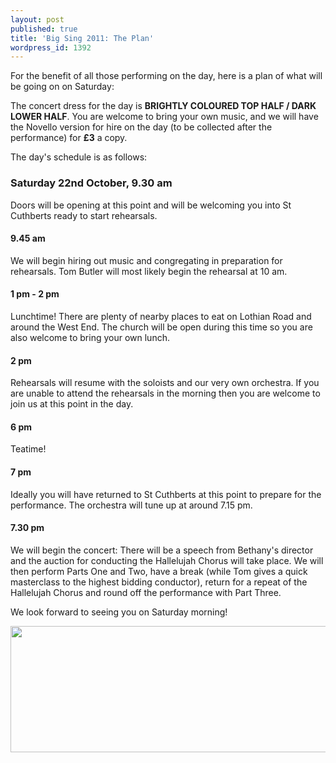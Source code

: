 ```yaml
---
layout: post
published: true
title: 'Big Sing 2011: The Plan'
wordpress_id: 1392
---
```


For the benefit of all those performing on the day, here is a plan of what will be going on on Saturday:

The concert dress for the day is <strong>BRIGHTLY COLOURED TOP HALF / DARK LOWER HALF</strong>. You are welcome to bring your own music, and we will have the Novello version for hire on the day (to be collected after the performance) for <strong>£3</strong> a copy.

The day's schedule is as follows:

### Saturday 22nd October, 9.30 am

Doors will be opening at this point and will be welcoming you into St Cuthberts ready to start rehearsals.

#### 9.45 am

We will begin hiring out music and congregating in preparation for rehearsals. Tom Butler will most likely begin the rehearsal at 10 am.

#### 1 pm - 2 pm

Lunchtime! There are plenty of nearby places to eat on Lothian Road and around the West End. The church will be open during this time so you are also welcome to bring your own lunch.

#### 2 pm

Rehearsals will resume with the soloists and our very own orchestra. If you are unable to attend the rehearsals in the morning then you are welcome to join us at this point in the day.

#### 6 pm

Teatime!

#### 7 pm

Ideally you will have returned to St Cuthberts at this point to prepare for the performance. The orchestra will tune up at around 7.15 pm.

#### 7.30 pm

We will begin the concert: There will be a speech from Bethany's director and the auction for conducting the Hallelujah Chorus will take place. We will then perform Parts One and Two, have a break (while Tom gives a quick masterclass to the highest bidding conductor), return for a repeat of the Hallelujah Chorus and round off the performance with Part Three.

We look forward to seeing you on Saturday morning!

<img class="size-full wp-image-620" src="http://eums.eusa.ed.ac.uk/wp-content/uploads/images/w620/bigsing_footer.png" alt="" width="620" height="202" />
